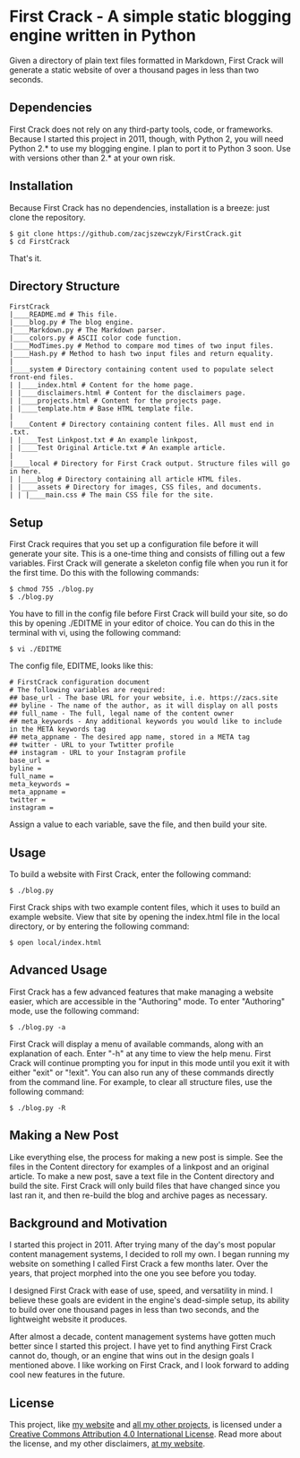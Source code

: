First Crack - A simple static blogging engine written in Python
===============================================================

Given a directory of plain text files formatted in Markdown, First Crack will generate a static website of over a thousand pages in less than two seconds.

## Dependencies

First Crack does not rely on any third-party tools, code, or frameworks. Because I started this project in 2011, though, with Python 2, you will need Python 2.\* to use my blogging engine. I plan to port it to Python 3 soon. Use with versions other than 2.\* at your own risk.

## Installation

Because First Crack has no dependencies, installation is a breeze: just clone the repository.

```
$ git clone https://github.com/zacjszewczyk/FirstCrack.git
$ cd FirstCrack
```

That's it.

## Directory Structure

```
FirstCrack
|____README.md # This file.
|____blog.py # The blog engine.
|____Markdown.py # The Markdown parser.
|____colors.py # ASCII color code function.
|____ModTimes.py # Method to compare mod times of two input files.
|____Hash.py # Method to hash two input files and return equality.
|
|____system # Directory containing content used to populate select front-end files.
| |____index.html # Content for the home page.
| |____disclaimers.html # Content for the disclaimers page.
| |____projects.html # Content for the projects page.
| |____template.htm # Base HTML template file.
|
|____Content # Directory containing content files. All must end in .txt.
| |____Test Linkpost.txt # An example linkpost,
| |____Test Original Article.txt # An example article.
|
|____local # Directory for First Crack output. Structure files will go in here.
| |____blog # Directory containing all article HTML files.
| |____assets # Directory for images, CSS files, and documents.
| | |____main.css # The main CSS file for the site.
```

## Setup

First Crack requires that you set up a configuration file before it will generate your site. This is a one-time thing and consists of filling out a few variables. First Crack will generate a skeleton config file when you run it for the first time. Do this with the following commands:

```
$ chmod 755 ./blog.py
$ ./blog.py
```

You have to fill in the config file before First Crack will build your site, so do this by opening ./EDITME in your editor of choice. You can do this in the terminal with vi, using the following command:

```
$ vi ./EDITME
```

The config file, EDITME, looks like this:

```
# FirstCrack configuration document
# The following variables are required:
## base_url - The base URL for your website, i.e. https://zacs.site
## byline - The name of the author, as it will display on all posts
## full_name - The full, legal name of the content owner
## meta_keywords - Any additional keywords you would like to include in the META keywords tag
## meta_appname - The desired app name, stored in a META tag
## twitter - URL to your Twtitter profile
## instagram - URL to your Instagram profile
base_url = 
byline = 
full_name = 
meta_keywords = 
meta_appname = 
twitter = 
instagram = 
```

Assign a value to each variable, save the file, and then build your site.

## Usage

To build a website with First Crack, enter the following command:

```
$ ./blog.py
```

First Crack ships with two example content files, which it uses to build an example website. View that site by opening the index.html file in the local directory, or by entering the following command:

```
$ open local/index.html
```

## Advanced Usage

First Crack has a few advanced features that make managing a website easier, which are accessible in the "Authoring" mode. To enter "Authoring" mode, use the following command:

```
$ ./blog.py -a
```

First Crack will display a menu of available commands, along with an explanation of each. Enter "-h" at any time to view the help menu. First Crack will continue prompting you for input in this mode until you exit it with either "exit" or "!exit". You can also run any of these commands directly from the command line. For example, to clear all structure files, use the following command:

```
$ ./blog.py -R
```

## Making a New Post

Like everything else, the process for making a new post is simple. See the files in the Content directory for examples of a linkpost and an original article. To make a new post, save a text file in the Content directory and build the site. First Crack will only build files that have changed since you last ran it, and then re-build the blog and archive pages as necessary. 

## Background and Motivation

I started this project in 2011. After trying many of the day's most popular content management systems, I decided to roll my own. I began running my website on something I called First Crack a few months later. Over the years, that project morphed into the one you see before you today.

I designed First Crack with ease of use, speed, and versatility in mind. I believe these goals are evident in the engine's dead-simple setup, its ability to build over one thousand pages in less than two seconds, and the lightweight website it produces.

After almost a decade, content management systems have gotten much better since I started this project. I have yet to find anything First Crack cannot do, though, or an engine that wins out in the design goals I mentioned above. I like working on First Crack, and I look forward to adding cool new features in the future.

## License

This project, like [my website](https://zacs.site/) and [all my other projects](https://zacs.site/projects.html), is licensed under a [Creative Commons Attribution 4.0 International License](http://creativecommons.org/licenses/by/4.0/). Read more about the license, and my other disclaimers, [at my website](https://zacs.site/disclaimers.html).